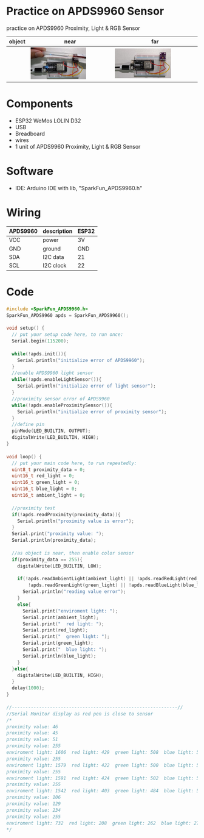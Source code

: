# Practice on APDS9960 Sensor

practice on APDS9960 Proximity, Light & RGB Sensor

| object | near | far |
| ------ | ---- | --- |
| | <img align="justify" src="practice_on_APDS9960_sensor_p.jpg" alt="APDS9960_far" style="width:70%"> | <img align="justify" src="practice_on_APDS9960_sensor.jpg" alt="APDS9960_near" style="width:70%"> |


# Components
* ESP32 WeMos LOLIN D32
* USB
* Breadboard
* wires
* 1 unit of APDS9960 Proximity, Light & RGB Sensor

# Software
* IDE: Arduino IDE with lib, "SparkFun_APDS9960.h"

# Wiring

| APDS9960 | description | ESP32 |
| ---- | ----------- | --- |
| VCC  | power | 3V |
| GND  | ground | GND |
| SDA  | I2C data | 21 |
| SCL  | I2C clock | 22 |

# Code

```C++
#include <SparkFun_APDS9960.h>
SparkFun_APDS9960 apds = SparkFun_APDS9960();

void setup() {
  // put your setup code here, to run once:
  Serial.begin(115200);
  
  while(!apds.init()){
    Serial.println("initialize error of APDS9960");
  }
  //enable APDS9960 light sensor
  while(!apds.enableLightSensor()){
    Serial.println("initialize error of light sensor");
  }
  //proximity sensor error of APDS9960
  while(!apds.enableProximitySensor()){
    Serial.println("initialize error of proximity sensor");
  }
  //define pin
  pinMode(LED_BUILTIN, OUTPUT);
  digitalWrite(LED_BUILTIN, HIGH);
}

void loop() {
  // put your main code here, to run repeatedly:
  uint8_t proximity_data = 0;
  uint16_t red_light = 0;
  uint16_t green_light = 0;
  uint16_t blue_light = 0;
  uint16_t ambient_light = 0;

  //proximity test
  if(!apds.readProximity(proximity_data)){
    Serial.println("proximity value is error");
  }
  Serial.print("proximity value: ");
  Serial.println(proximity_data);

  //as object is near, then enable color sensor
  if(proximity_data == 255){
    digitalWrite(LED_BUILTIN, LOW);

    if(!apds.readAmbientLight(ambient_light) || !apds.readRedLight(red_light) ||
        !apds.readGreenLight(green_light) || !apds.readBlueLight(blue_light)){
      Serial.println("reading value error");
    }
    else{
      Serial.print("enviroment light: ");
      Serial.print(ambient_light);
      Serial.print("  red light: ");
      Serial.print(red_light);
      Serial.print("  green light: ");
      Serial.print(green_light);
      Serial.print("  blue light: ");
      Serial.println(blue_light);
    }
  }else{
    digitalWrite(LED_BUILTIN, HIGH);
  }
  delay(1000);
}

//-------------------------------------------------------------//
//Serial Monitor display as red pen is close to sensor
/*
proximity value: 46
proximity value: 45
proximity value: 51
proximity value: 255
enviroment light: 1606  red light: 429  green light: 508  blue light: 599
proximity value: 255
enviroment light: 1579  red light: 422  green light: 500  blue light: 587
proximity value: 255
enviroment light: 1591  red light: 424  green light: 502  blue light: 591
proximity value: 255
enviroment light: 1542  red light: 403  green light: 484  blue light: 577
proximity value: 106
proximity value: 129
proximity value: 234
proximity value: 255
enviroment light: 732  red light: 208  green light: 262  blue light: 272
*/
```
